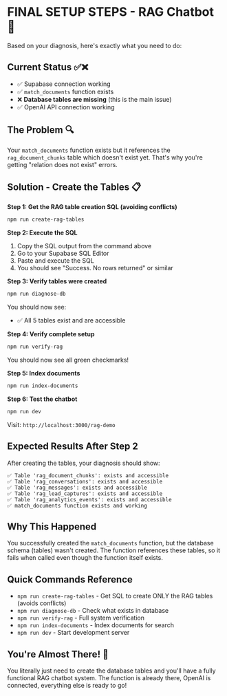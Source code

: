 # FINAL SETUP STEPS - RAG Chatbot 🎯

Based on your diagnosis, here's exactly what you need to do:

## Current Status ✅❌

- ✅ Supabase connection working
- ✅ `match_documents` function exists
- ❌ **Database tables are missing** (this is the main issue)
- ✅ OpenAI API connection working

## The Problem 🔍

Your `match_documents` function exists but it references the `rag_document_chunks` table which doesn't exist yet. That's why you're getting "relation does not exist" errors.

## Solution - Create the Tables 📋

**Step 1: Get the RAG table creation SQL (avoiding conflicts)**
```bash
npm run create-rag-tables
```

**Step 2: Execute the SQL**
1. Copy the SQL output from the command above
2. Go to your Supabase SQL Editor
3. Paste and execute the SQL
4. You should see "Success. No rows returned" or similar

**Step 3: Verify tables were created**
```bash
npm run diagnose-db
```
You should now see:
- ✅ All 5 tables exist and are accessible

**Step 4: Verify complete setup**
```bash
npm run verify-rag
```
You should now see all green checkmarks!

**Step 5: Index documents**
```bash
npm run index-documents
```

**Step 6: Test the chatbot**
```bash
npm run dev
```
Visit: `http://localhost:3000/rag-demo`

## Expected Results After Step 2

After creating the tables, your diagnosis should show:
```
✅ Table 'rag_document_chunks': exists and accessible
✅ Table 'rag_conversations': exists and accessible
✅ Table 'rag_messages': exists and accessible
✅ Table 'rag_lead_captures': exists and accessible
✅ Table 'rag_analytics_events': exists and accessible
✅ match_documents function exists and working
```

## Why This Happened

You successfully created the `match_documents` function, but the database schema (tables) wasn't created. The function references these tables, so it fails when called even though the function itself exists.

## Quick Commands Reference

- `npm run create-rag-tables` - Get SQL to create ONLY the RAG tables (avoids conflicts)
- `npm run diagnose-db` - Check what exists in database
- `npm run verify-rag` - Full system verification
- `npm run index-documents` - Index documents for search
- `npm run dev` - Start development server

## You're Almost There! 🚀

You literally just need to create the database tables and you'll have a fully functional RAG chatbot system. The function is already there, OpenAI is connected, everything else is ready to go!